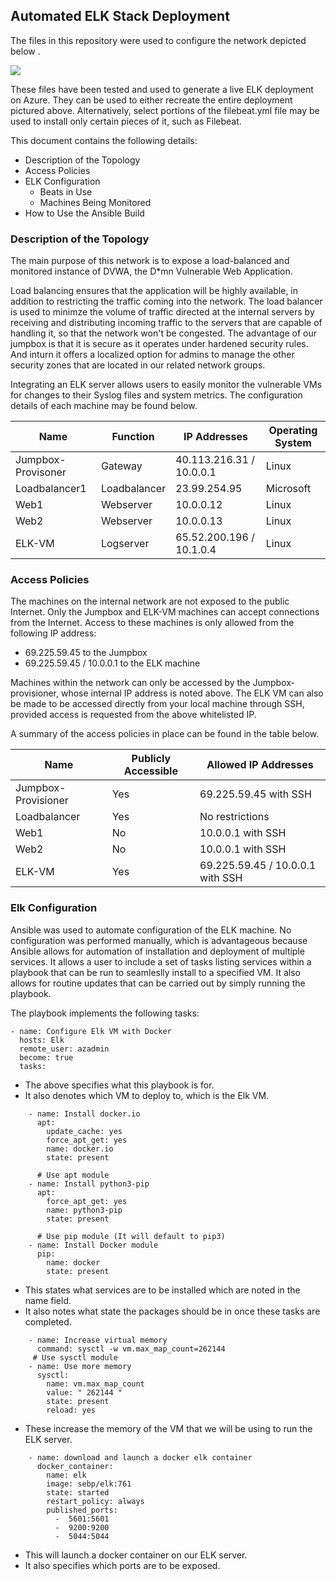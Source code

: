 ## Automated ELK Stack Deployment

The files in this repository were used to configure the network depicted below .

![](https://github.com/nejunaj/Elk-stack-Project/blob/main/Images/VMNet%20RG%20Network%20diagram.png)

These files have been tested and used to generate a live ELK deployment on Azure. They can be used to either recreate the entire deployment pictured above. Alternatively, select portions of the filebeat.yml file may be used to install only certain pieces of it, such as Filebeat.


This document contains the following details:
- Description of the Topology
- Access Policies
- ELK Configuration
  - Beats in Use
  - Machines Being Monitored
- How to Use the Ansible Build

### Description of the Topology

The main purpose of this network is to expose a load-balanced and monitored instance of DVWA, the D*mn Vulnerable Web Application.

Load balancing ensures that the application will be highly available, in addition to restricting the traffic coming into the network.
The load balancer is used to minimze the volume of traffic directed at the internal servers by receiving and distributing incoming traffic to the servers that are capable of handling it, so that the network won't be congested. The advantage of our jumpbox is that it is secure as it operates under hardened security rules. And inturn it offers a localized option for  admins to manage the other security zones that are located in our related network groups.

Integrating an ELK server allows users to easily monitor the vulnerable VMs for changes to their Syslog files and system metrics.
The configuration details of each machine may be found below.

| Name                | Function     | IP Addresses                 | Operating System |
|---------------------|--------------|----------------------------|------------------|
| Jumpbox-Provisoner  | Gateway      | 40.113.216.31 / 10.0.0.1   | Linux            |
| Loadbalancer1       | Loadbalancer | 23.99.254.95               | Microsoft        |
| Web1                | Webserver    | 10.0.0.12                  | Linux            |
| Web2                | Webserver    | 10.0.0.13                  | Linux            |
| ELK-VM              | Logserver    | 65.52.200.196 / 10.1.0.4   | Linux            |

### Access Policies

The machines on the internal network are not exposed to the public Internet. 
Only the Jumpbox and ELK-VM machines can accept connections from the Internet. Access to these machines is only allowed from the following IP address:
- 69.225.59.45 to the Jumpbox 
- 69.225.59.45 / 10.0.0.1  to the ELK machine

Machines within the network can only be accessed by the Jumpbox-provisioner, whose internal IP address is noted above.
The ELK VM can also be made to be accessed directly from your local machine through SSH, provided access is requested from the above whitelisted IP.

A summary of the access policies in place can be found in the table below.

| Name                | Publicly Accessible  | Allowed IP Addresses            |
|---------------------|----------------------|---------------------------------|
| Jumpbox-Provisioner | Yes                  | 69.225.59.45 with SSH           |
| Loadbalancer        | Yes                  | No restrictions                 |
| Web1                | No                   | 10.0.0.1 with SSH               |
| Web2                | No                   | 10.0.0.1 with SSH               |
| ELK-VM              | Yes                  | 69.225.59.45 / 10.0.0.1 with SSH|  

### Elk Configuration

Ansible was used to automate configuration of the ELK machine. No configuration was performed manually, which is advantageous because Ansible allows for automation of installation and deployment of multiple services. It allows a user to include a set of tasks listing services within a playbook that can be run to seamleslly install to a specified VM. It also allows for routine updates that can be carried out by simply running the playbook.

The playbook implements the following tasks:

```- ---
- name: Configure Elk VM with Docker
  hosts: Elk
  remote_user: azadmin
  become: true
  tasks:
  ```
    
- The above specifies what this playbook is for. 
- It also denotes which VM to deploy to, which is the Elk VM. 

```   # Use apt module
    - name: Install docker.io
      apt:
        update_cache: yes
        force_apt_get: yes
        name: docker.io
        state: present

      # Use apt module
    - name: Install python3-pip
      apt:
        force_apt_get: yes
        name: python3-pip
        state: present

      # Use pip module (It will default to pip3)
    - name: Install Docker module
      pip:
        name: docker
        state: present
```    

- This states what services are to be installed which are noted in the name field.
- It also notes what state the packages should be in once these tasks are completed.

```  # Use command module
    - name: Increase virtual memory
      command: sysctl -w vm.max_map_count=262144
     # Use sysctl module
    - name: Use more memory
      sysctl:
        name: vm.max_map_count
        value: " 262144 "
        state: present
        reload: yes
```
        
- These increase the memory of the VM that we will be using to run the ELK server.

``` # Use docker_container module
    - name: download and launch a docker elk container
      docker_container:
        name: elk
        image: sebp/elk:761
        state: started
        restart_policy: always
        published_ports:
          -  5601:5601
          -  9200:9200
          -  5044:5044
  ```
  
- This will launch a docker container on our ELK server. 
- It also specifies which ports are to be exposed.
